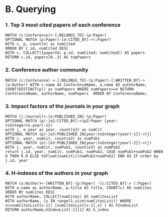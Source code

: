 # B. Querying

### 1. Top 3 most cited papers of each conference
```Cypher
MATCH (c:Conference)<-[:BELONGS_TO]-(p:Paper)
OPTIONAL MATCH (p:Paper)-[e:CITED_BY]->(:Paper)
WITH c, p, count(e) as numCited
ORDER BY c.id, numCited DESC
WITH c, COLLECT({paperId: p.id, numCited: numCited}) AS papers
RETURN c.id, papers[0..3] AS topPapers
```

### 2. Conference author community
```Cypher
MATCH (c:Conference) <-[:BELONGS_TO]-(p:Paper)-[:WRITTEN_BY]-> (a:Author) WITH c.name AS ConferenceName, a.name AS authorName, COUNT(DISTINCT(p)) as numPapers WHERE numPapers>=4 RETURN ConferenceName, authorName, numPapers  ORDER BY ConferenceName;
```

[//]: # (```Cypher)

[//]: # (MATCH &#40;c:Conference&#41; <-[:BELONGS_TO]-&#40;p:Paper&#41;-[:WRITTEN_BY]-> &#40;a:Author&#41; WITH c.name AS ConferenceName, COLLECT&#40;DISTINCT&#40;a&#41;&#41; AS authorCollection, count&#40;distinct&#40;p&#41;&#41; as numPapers WHERE numPapers>=4 RETURN ConferenceName, authorCollection, numPapers  order by ConferenceName)

[//]: # (```)


### 3. Impact factors of the journals in your graph 
```Cypher
MATCH (j:Journal)<-[e:PUBLISHED_IN]-(p:Paper)
OPTIONAL MATCH (p)-[e2:CITED_BY]->(p2:Paper {year: toInteger(e.year)-1})
with j, e.year as year, count(e2) as numCit
OPTIONAL MATCH (p)-[e3:PUBLISHED_IN{year:toInteger(year)-1}]->(j)
WITH j, year, numCit, count(e3) as numPub1
OPTIONAL MATCH (p)-[e3:PUBLISHED_IN{year:toInteger(year)-2}]->(j)
WITH j, year, numCit, numPub1, count(e3) as numPub2
return j.id, year, numCit, numPub1, numPub2, CASE numPub1+numPub2 WHEN 0 THEN 0.0 ELSE toFloat(numCit)/(numPub1+numPub2) END AS IF order by j.id, year
```
### 4. H-indexes of the authors in your graph
```Cypher
MATCH (a:Author)<-[WRITTEN_BY]-(p:Paper) -[c:CITED_BY]-> (:Paper)
WITH a.name as authorName, p.title AS title, COUNT(c) AS numCites 
ORDER BY numCites DESC
WITH authorName, COLLECT(numCites) AS numCitesList
WITH authorName, [x IN range(1,size(numCitesList)) WHERE x<=numCitesList[x-1]| [numCitesList[x-1],x] ] AS hIndexList
RETURN authorName,hIndexList[-1][1] AS h_index

```